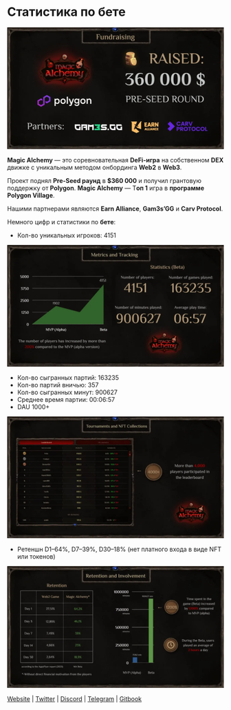 Статистика по бете
==================


![](images/img-1.2x.jpeg)

**Magic Alchemy** — это соревновательная **DeFi-игра** на собственном **DEX** движке с уникальным методом онбординга **Web2** в **Web3**.

Проект поднял **Pre-Seed раунд** в **$360 000** и получил грантовую поддержку от **Polygon**. **Magic Alchemy** — Т**оп 1** игра в **программе Polygon Village**.

Нашими партнерами являются **Earn Alliance**, **Gam3s’GG** и **Carv Protocol**.

Немного цифр и статистики по **бете**:

* Кол-во уникальных игроков: 4151


![](images/img-2.2x.jpeg)

* Кол-во сыгранных партий: 163235
* Кол-во партий вничью: 357
* Кол-во сыгранных минут: 900627
* Среднее время партии: 00:06:57
* DAU 1000+


![](images/img-3.2x.jpeg)

* Ретеншн D1–64%, D7–39%, D30–18% (нет платного входа в виде NFT или токенов)


![](images/img-4.2x.jpeg)

[Website](https://magicalchemy.org/) | [Twitter](https://twitter.com/magicalchemydao) | [Discord](https://discord.gg/MMdJ9zw6cc) | [Telegram](https://t.me/magicalchemychat) | [Gitbook](https://docs.magicalchemy.org/)
